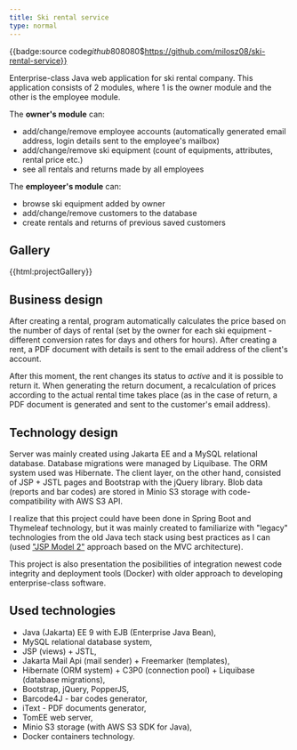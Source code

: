 ```yaml
---
title: Ski rental service
type: normal
---
```


{{badge:source code$github$808080$https://github.com/milosz08/ski-rental-service}}

Enterprise-class Java web application for ski rental company. This application consists of 2 modules, where 1 is the
owner module and the other is the employee module.

The **owner's module** can:

- add/change/remove employee accounts (automatically generated email address, login details sent to the employee's
  mailbox)
- add/change/remove ski equipment (count of equipments, attributes, rental price etc.)
- see all rentals and returns made by all employees

The **employeer's module** can:

- browse ski equipment added by owner
- add/change/remove customers to the database
- create rentals and returns of previous saved customers

## Gallery

{{html:projectGallery}}

## Business design

After creating a rental, program automatically calculates the price based on the number of days of rental (set by the
owner for each ski equipment - different conversion rates for days and others for hours). After creating a rent, a PDF
document with details is sent to the email address of the client's account.

After this moment, the rent changes its status to _active_ and it is possible to return it. When generating the return
document, a recalculation of prices according to the actual rental time takes place (as in the case of return, a PDF
document is generated and sent to the customer's email address).

## Technology design

Server was mainly created using Jakarta EE and a MySQL relational database. Database migrations were managed by
Liquibase. The ORM system used was Hibernate. The client layer, on the other hand, consisted of JSP + JSTL pages and
Bootstrap with the jQuery library. Blob data (reports and bar codes) are stored in Minio S3 storage with
code-compatibility with AWS S3 API.

I realize that this project could have been done in Spring Boot and Thymeleaf technology, but it was mainly created
to familiarize with "legacy" technologies from the old Java tech stack using best practices as I can
(used ["JSP Model 2"](https://en.wikipedia.org/wiki/JSP_model_2_architecture) approach based on the MVC architecture).

This project is also presentation the posibilities of integration newest code integrity and deployment tools (Docker)
with older approach to developing enterprise-class software.

## Used technologies

- Java (Jakarta) EE 9 with EJB (Enterprise Java Bean),
- MySQL relational database system,
- JSP (views) + JSTL,
- Jakarta Mail Api (mail sender) + Freemarker (templates),
- Hibernate (ORM system) + C3P0 (connection pool) + Liquibase (database migrations),
- Bootstrap, jQuery, PopperJS,
- Barcode4J - bar codes generator,
- iText - PDF documents generator,
- TomEE web server,
- Minio S3 storage (with AWS S3 SDK for Java),
- Docker containers technology.
